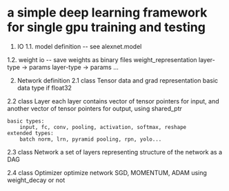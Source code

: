 # a simple deep learning framework for single gpu training and testing

1. IO
1.1. model definition
	-- see alexnet.model

1.2. weight io
	-- save weights as binary files
	weight_representation
	layer-type -> params
	layer-type -> params
	...

2. Network definition
2.1 class Tensor
	data and grad representation
	basic data type if float32 

2.2 class Layer
	each layer contains vector of tensor pointers for input, and another
	vector of tensor pointers for output, using shared_ptr

	basic types:
		input, fc, conv, pooling, activation, softmax, reshape
	extended types:
		batch norm, lrn, pyramid pooling, rpn, yolo...

2.3 class Network
	a set of layers representing structure of the network as a DAG

2.4 class Optimizer
	optimize network
	SGD, MOMENTUM, ADAM
	using weight_decay or not


	


